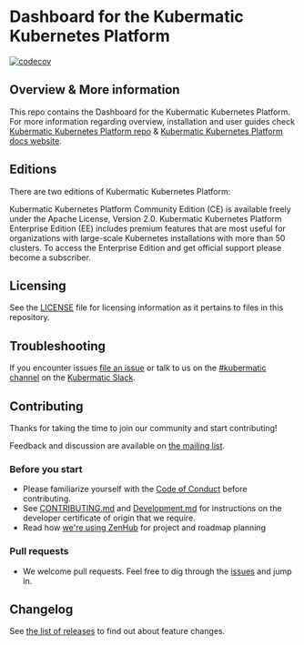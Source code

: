 # Dashboard for the Kubermatic Kubernetes Platform

[![codecov](https://codecov.io/gh/kubermatic/dashboard/branch/main/graph/badge.svg?token=njXM3OrmAM)](https://codecov.io/gh/kubermatic/dashboard)

## Overview & More information

This repo contains the Dashboard for the Kubermatic Kubernetes Platform. For more information regarding overview, installation and user guides check [Kubermatic Kubernetes Platform repo][5] & [Kubermatic Kubernetes Platform docs website][21].

## Editions

There are two editions of Kubermatic Kubernetes Platform:

Kubermatic Kubernetes Platform Community Edition (CE) is available freely under the Apache License, Version 2.0.
Kubermatic Kubernetes Platform Enterprise Edition (EE) includes premium features that are most useful for organizations with large-scale Kubernetes installations with more than 50 clusters. To access the Enterprise Edition and get official support please become a subscriber.

## Licensing

See the [LICENSE](LICENSE) file for licensing information as it pertains to files in this repository.

## Troubleshooting

If you encounter issues [file an issue][1] or talk to us on the [#kubermatic channel][12] on the [Kubermatic Slack][15].

## Contributing

Thanks for taking the time to join our community and start contributing!

Feedback and discussion are available on [the mailing list][11].

### Before you start

* Please familiarize yourself with the [Code of Conduct][4] before contributing.
* See [CONTRIBUTING.md][2] and [Development.md][3] for instructions on the developer certificate of origin that we require.
* Read how [we're using ZenHub][13] for project and roadmap planning

### Pull requests

* We welcome pull requests. Feel free to dig through the [issues][1] and jump in.

## Changelog

See [the list of releases][3] to find out about feature changes.

[1]: https://github.com/kubermatic/dashboard/issues
[2]: https://github.com/kubermatic/dashboard/blob/main/CONTRIBUTING.md
[3]: https://github.com/kubermatic/dashboard/blob/main/Development.md
[4]: https://github.com/kubermatic/dashboard/blob/main/code-of-conduct.md
[5]: https://github.com/kubermatic/kubermatic/blob/main/README.md

[11]: https://groups.google.com/forum/#!forum/kubermatic-dev
[12]: https://kubermatic.slack.com/messages/kubermatic
[13]: https://github.com/kubermatic/dashboard/blob/main/Zenhub.md
[15]: http://slack.kubermatic.io/

[21]: https://docs.kubermatic.com/kubermatic/
